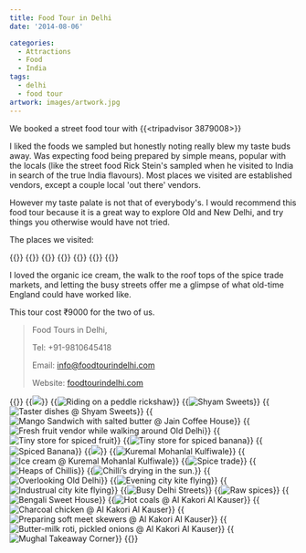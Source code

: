 ```yaml
---
title: Food Tour in Delhi
date: '2014-08-06'

categories:
  - Attractions
  - Food
  - India
tags:
  - delhi
  - food tour
artwork: images/artwork.jpg
---
```


We booked a street food tour with {{<tripadvisor 3879008>}}

I liked the foods we sampled but honestly noting really blew my taste buds away. Was expecting food being prepared by simple means, popular with the locals (like the street food Rick Stein's sampled when he visited to India in search of the true India flavours). Most places we visited are established vendors, except a couple local 'out there' vendors.

However my taste palate is not that of everybody's. I would recommend this food tour because it is a great way to explore Old and New Delhi, and try things you otherwise would have not tried.

The places we visited:

{{<place ChIJOd0erhf9DDkRL0sAtLVxVlU>}}
{{<place ChIJ98Iz0xn9DDkR6rLdEQeYlY8>}}
{{<place ChIJAQAAZCL9DDkRpHc0CNZDrF0>}}
{{<place ChIJV7TFzC39DDkRZmP0aybxUp4>}}
{{<place ChIJrcLS-B_jDDkR2l1k_p6HGVg>}}
{{<place ChIJv7TPv5gdDTkRWou5UCOM5FI>}}
{{<place ChIJvbV2lq5bwokRUusDwWEkchY>}}

I loved the organic ice cream, the walk to the roof tops of the spice trade markets, and letting the busy streets offer me a glimpse of what old-time England could have worked like.



This tour cost ₹9000 for the two of us.

> Food Tours in Delhi,
> 
> Tel: +91-9810645418
> 
> Email: [info@foodtourindelhi.com](mailto:info@foodtourindelhi.com)
> 
> Website: [foodtourindelhi.com](https://foodtourindelhi.com/)


{{<gallery>}}
  {{<img src="images/581208_502219656534993_1773788823_n1.jpg">}}
  {{<img src="images/IMG_4101.jpg" title="Riding on a peddle rickshaw">}}
  {{<img src="images/IMG_4105.jpg" title="Shyam Sweets">}}
  {{<img src="images/DSC00559.jpg" title="Taster dishes @ Shyam Sweets">}}
  {{<img src="images/IMG_4108.jpg" title="Mango Sandwich with salted butter @ Jain Coffee House">}}
  {{<img src="images/IMG_4110.jpg" title="Fresh fruit vendor while walking around Old Delhi">}}
  {{<img src="images/IMG_4113.jpg" title="Tiny store for spiced fruit">}}
  {{<img src="images/DSC00561.jpg" title="Tiny store for spiced banana" oriantation="portrait">}}
  {{<img src="images/DSC00563.jpg" title="Spiced Banana">}}
  {{<img src="images/DSC00562.jpg" oriantation="portrait">}}
  {{<img src="images/IMG_4115.jpg" title="Kuremal Mohanlal Kulfiwale">}}
  {{<img src="images/IMG_4114.jpg" title="Ice cream @ Kuremal Mohanlal Kulfiwale">}}
  {{<img src="images/PANO_20140806_182651.jpg" title="Spice trade">}}
  {{<img src="images/IMG_4120.jpg" title="Heaps of Chillis">}}
  {{<img src="images/DSC00568.jpg" title="Chilli&#8217;s drying in the sun.">}}
  {{<img src="images/PANO_20140806_182714.jpg" title="Overlooking Old Delhi">}}
  {{<img src="images/DSC00570.jpg" title="Evening city kite flying">}}
  {{<img src="images/DSC00571.jpg" title="Industrual city kite flying">}}
  {{<img src="images/IMG_4119.jpg" title="Busy Delhi Streets">}}
  {{<img src="images/DSC00577.jpg" title="Raw spices">}}
  {{<img src="images/IMG_4132.jpg" title="Bengali Sweet House">}}
  {{<img src="images/hot-coals.jpg" title="Hot coals @ Al Kakori Al Kauser">}}
  {{<img src="images/IMG_4133.jpg" title="Charcoal chicken @ Al Kakori Al Kauser">}}
  {{<img src="images/DSC00578.jpg" title="Preparing soft meet skewers @ Al Kakori Al Kauser">}}
  {{<img src="images/IMG_4135.jpg" title="Butter-milk roti, pickled onions @ Al Kakori Al Kauser">}}
  {{<img src="images/IMG_4136.jpg" title="Mughal Takeaway Corner">}}
{{</gallery>}}

